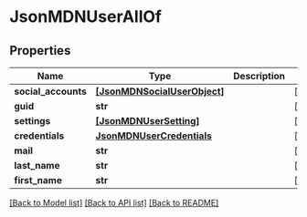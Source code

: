 # JsonMDNUserAllOf

## Properties
Name | Type | Description | Notes
------------ | ------------- | ------------- | -------------
**social_accounts** | [**[JsonMDNSocialUserObject]**](JsonMDNSocialUserObject.md) |  | [optional] 
**guid** | **str** |  | [optional] 
**settings** | [**[JsonMDNUserSetting]**](JsonMDNUserSetting.md) |  | [optional] 
**credentials** | [**JsonMDNUserCredentials**](JsonMDNUserCredentials.md) |  | [optional] 
**mail** | **str** |  | [optional] 
**last_name** | **str** |  | [optional] 
**first_name** | **str** |  | [optional] 

[[Back to Model list]](../README.md#documentation-for-models) [[Back to API list]](../README.md#documentation-for-api-endpoints) [[Back to README]](../README.md)


